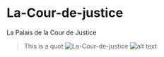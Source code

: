# La-Cour-de-justice
La Palais de la Cour de Justice

> This is a quot
![La-Cour-de-justice](./main/Palais_de_la_Cour_de_Justice_CJEU_July_2021_forecourt.jpg)
![alt text](https://github.com/Ayman628/La-Couer-de-justice/blob/La-Cour-de-Justice/Palais_de_la_Cour_de_Justice_CJEU_July_2021_forecourt.jpg?raw=true)
